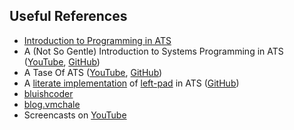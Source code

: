 ## Useful References

- [Introduction to Programming in ATS][1]
- A (Not So Gentle) Introduction to Systems Programming in ATS
  ([YouTube][2], [GitHub][3])
- A Tase Of ATS ([YouTube][10], [GitHub][11])
- A [literate implementation][4] of [left-pad][5] in ATS ([GitHub][6])
- [bluishcoder][7]
- [blog.vmchale][8]
- Screencasts on [YouTube][9]

[1]: http://www.ats-lang.org/Documents.html#INT2PROGINATS
[2]: https://www.youtube.com/watch?v=zt0OQb1DBko
[3]: https://github.com/deech/ATS-Strange-Loop-Talk
[4]: https://github.com/deech/LeftPad/blob/master/left-pad.org
[5]: https://www.npmjs.com/package/left-pad
[6]: https://github.com/deech/LeftPad
[7]: https://bluishcoder.co.nz/tags/ats/index.html
[8]: http://blog.vmchale.com/category/ATS
[9]: https://www.youtube.com/channel/UCYOrtZYEV1hAtvZDcrL277Q
[10]: https://www.youtube.com/watch?v=ADN6B1Wk5Ts
[11]: https://github.com/deech/ComposeTalk2019

